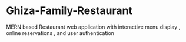 # Ghiza-Family-Restaurant
MERN based Restaurant web application with interactive menu display , online reservations , and user authentication
